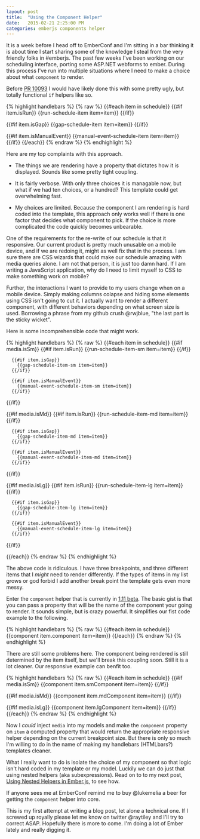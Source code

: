 ```yaml
---
layout: post
title:  "Using the Component Helper"
date:   2015-02-21 2:25:00 PM
categories: emberjs components helper
---
```


It is a week before I head off to EmberConf and I'm sitting in a bar thinking it is about time I start sharing some of the knowledge I steal from the very friendly folks in #emberjs. The past few weeks I've been working on our scheduling interface, porting some ASP.NET webforms to ember. During this process I've run into multiple situations where I need to make a choice about what `component` to render.

Before [PR 10093](https://github.com/emberjs/ember.js/pull/10093) I would have likely done this with some pretty ugly, but totally functional `if` helpers like so.

{% highlight handlebars %}
{% raw %}
{{#each item in schedule}}
  {{#if item.isRun}}
    {{run-schedule-item item=item}}
  {{/if}}

  {{#if item.isGap}}
    {{gap-schedule-item item=item}}
  {{/if}}

  {{#if item.isManualEvent}}
    {{manual-event-schedule-item item=item}}
  {{/if}}
{{/each}}
{% endraw %}
{% endhighlight %}

Here are my top complaints with this approach.

- The things we are rendering have a property that dictates how it is displayed. Sounds like some pretty tight coupling.

- It is fairly verbose. With only three choices it is managable now, but what if we had ten choices, or a hundred? This template could get overwhelming fast.

- My choices are limited. Because the component I am rendering is hard coded into the template, this approach only works well if there is one factor that decides what component to pick. If the choice is more complicated the code quickly becomes unbearable. 

One of the requirements for the re-write of our schedule is that it responsive. Our current product is pretty much unusable on a mobile device, and if we are redoing it, might as well fix that in the process. I am sure there are CSS wizards that could make our schedule amazing with media queries alone. I am not that person, it is just too damn hard. If I am writing a JavaScript application, why do I need to limit myself to CSS to make something work on mobile?

Further, the interactions I want to provide to my users change when on a mobile device. Simply making columns colapse and hiding some elements using CSS isn't going to cut it. I actually want to render a different component, with different behaviors depending on what screen size is used. Borrowing a phrase from my github crush @rwjblue, "the last part is the sticky wicket".

Here is some incomprehensible code that might work.

{% highlight handlebars %}
{% raw %}
{{#each item in schedule}}
  {{#if media.isSm}}
	  {{#if item.isRun}}
	    {{run-schedule-item-sm item=item}}
	  {{/if}}

	  {{#if item.isGap}}
	    {{gap-schedule-item-sm item=item}}
	  {{/if}}

	  {{#if item.isManualEvent}}
	    {{manual-event-schedule-item-sm item=item}}
	  {{/if}}
  {{/if}}

  {{#if media.isMd}}
	  {{#if item.isRun}}
	    {{run-schedule-item-md item=item}}
	  {{/if}}

	  {{#if item.isGap}}
	    {{gap-schedule-item-md item=item}}
	  {{/if}}

	  {{#if item.isManualEvent}}
	    {{manual-event-schedule-item-md item=item}}
	  {{/if}}
  {{/if}}

  {{#if media.isLg}}
	  {{#if item.isRun}}
	    {{run-schedule-item-lg item=item}}
	  {{/if}}

	  {{#if item.isGap}}
	    {{gap-schedule-item-lg item=item}}
	  {{/if}}

	  {{#if item.isManualEvent}}
	    {{manual-event-schedule-item-lg item=item}}
	  {{/if}}
  {{/if}}

{{/each}}
{% endraw %}
{% endhighlight %}

The above code is ridiculous. I have three breakpoints, and three different items that I *might* need to render differently. If the types of items in my list grows or god forbid I add another break point the template gets even more messy. 

Enter the `component` helper that is currently in [1.11 beta](http://emberjs.com/builds/#/beta). The basic gist is that you can pass a property that will be the name of the component your going to render. It sounds simple, but is crazy powerful. It simplifies our fist code example to the following.

{% highlight handlebars %}
{% raw %}
{{#each item in schedule}}
  {{component item.component item=item}}
{{/each}}
{% endraw %}
{% endhighlight %}

There are still some problems here. The component being rendered is still determined by the item itself, but we'll break this coupling soon. Still it is a lot cleaner. Our responsive example can benfit too.

{% highlight handlebars %}
{% raw %}
{{#each item in schedule}}
  {{#if media.isSm}}
    {{component item.smComponent item=item}}
  {{/if}}

  {{#if media.isMd}}
    {{component item.mdComponent item=item}}
  {{/if}}

  {{#if media.isLg}}
    {{component item.lgComponent item=item}}
  {{/if}}
{{/each}}
{% endraw %}
{% endhighlight %}

Now I *could* inject `media` into my models and make the `component` property on `item` a computed property that would return the appropriate responsive helper depending on the current breakpoint size. But there is only so much I'm willing to do in the name of making my handlebars (HTMLbars?) templates cleaner.

What I really want to do is isolate the choice of my component so that logic isn't hard coded in my template or my model. Luckily we can do just that using nested helpers (aka subexpressions). Read on to to my next post, [Using Nested Helpers in Ember.js](/posts/handlebars-sub-expresions-aka-nested-helpers), to see how.

If anyone sees me at EmberConf remind me to buy @lukemelia a beer for getting the `component` helper into core.

This is my first attempt at writing a blog post, let alone a technical one. If I screwed up royally please let me know on twitter @raytiley and I'll try to correct ASAP. Hopefully there is more to come. I'm doing a lot of Ember lately and really digging it.